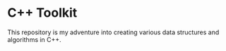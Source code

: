 # C++ Toolkit

This repository is my adventure into creating various data structures and algorithms in C++.

